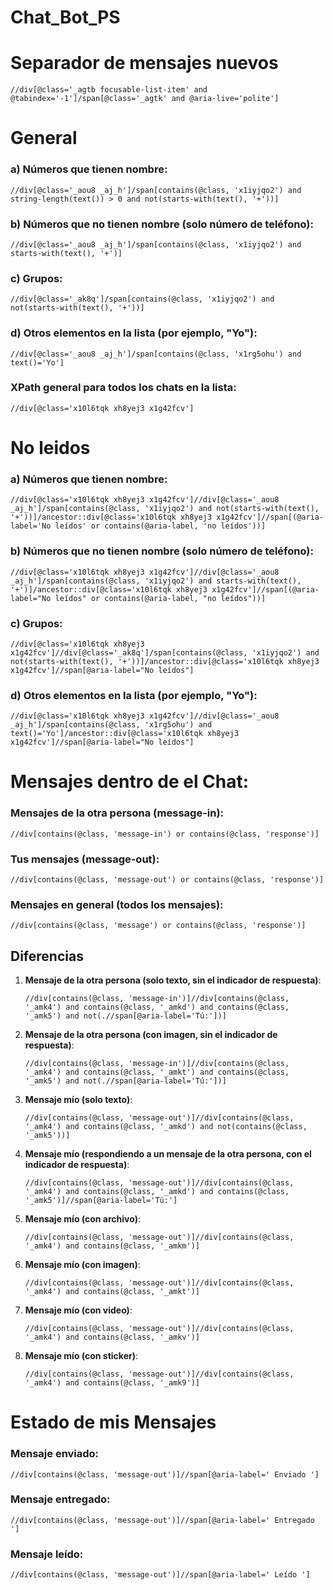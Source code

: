 # Chat_Bot_PS

# Separador de mensajes nuevos
```xpath
//div[@class='_agtb focusable-list-item' and @tabindex='-1']/span[@class='_agtk' and @aria-live='polite']
```

# General
### a) Números que tienen nombre:
```xpath
//div[@class='_aou8 _aj_h']/span[contains(@class, 'x1iyjqo2') and string-length(text()) > 0 and not(starts-with(text(), '+'))]
```
### b) Números que no tienen nombre (solo número de teléfono):
```xpath
//div[@class='_aou8 _aj_h']/span[contains(@class, 'x1iyjqo2') and starts-with(text(), '+')]
```
### c) Grupos:
```xpath
//div[@class='_ak8q']/span[contains(@class, 'x1iyjqo2') and not(starts-with(text(), '+'))]
```
### d) Otros elementos en la lista (por ejemplo, "Yo"):
```xpath
//div[@class='_aou8 _aj_h']/span[contains(@class, 'x1rg5ohu') and text()='Yo']
```
### XPath general para todos los chats en la lista:
```xpath
//div[@class='x10l6tqk xh8yej3 x1g42fcv']
```

# No leidos
### a) Números que tienen nombre:
```xpath
//div[@class='x10l6tqk xh8yej3 x1g42fcv']//div[@class='_aou8 _aj_h']/span[contains(@class, 'x1iyjqo2') and not(starts-with(text(), '+'))]/ancestor::div[@class='x10l6tqk xh8yej3 x1g42fcv']//span[(@aria-label='No leídos' or contains(@aria-label, 'no leídos'))]
```

### b) Números que no tienen nombre (solo número de teléfono):
```xpath
//div[@class='x10l6tqk xh8yej3 x1g42fcv']//div[@class='_aou8 _aj_h']/span[contains(@class, 'x1iyjqo2') and starts-with(text(), '+')]/ancestor::div[@class='x10l6tqk xh8yej3 x1g42fcv']//span[(@aria-label="No leídos" or contains(@aria-label, "no leídos"))]
```

### c) Grupos:
```xpath
//div[@class='x10l6tqk xh8yej3 x1g42fcv']//div[@class='_ak8q']/span[contains(@class, 'x1iyjqo2') and not(starts-with(text(), '+'))]/ancestor::div[@class='x10l6tqk xh8yej3 x1g42fcv']//span[@aria-label="No leídos"]
```

### d) Otros elementos en la lista (por ejemplo, "Yo"):
```xpath
//div[@class='x10l6tqk xh8yej3 x1g42fcv']//div[@class='_aou8 _aj_h']/span[contains(@class, 'x1rg5ohu') and text()='Yo']/ancestor::div[@class='x10l6tqk xh8yej3 x1g42fcv']//span[@aria-label="No leídos"]
```
# Mensajes dentro de el Chat:

### Mensajes de la otra persona (message-in):
```xpath
//div[contains(@class, 'message-in') or contains(@class, 'response')]
```
### Tus mensajes (message-out):
```xpath
//div[contains(@class, 'message-out') or contains(@class, 'response')]
```
### Mensajes en general (todos los mensajes):
```xpath
//div[contains(@class, 'message') or contains(@class, 'response')]
```
## Diferencias
1. **Mensaje de la otra persona (solo texto, sin el indicador de respuesta)**:
   ```xpath
   //div[contains(@class, 'message-in')]//div[contains(@class, '_amk4') and contains(@class, '_amkd') and contains(@class, '_amk5') and not(.//span[@aria-label='Tú:'])]
   ```

2. **Mensaje de la otra persona (con imagen, sin el indicador de respuesta)**:
   ```xpath
   //div[contains(@class, 'message-in')]//div[contains(@class, '_amk4') and contains(@class, '_amkt') and contains(@class, '_amk5') and not(.//span[@aria-label='Tú:'])]
   ```

3. **Mensaje mío (solo texto)**:
   ```xpath
   //div[contains(@class, 'message-out')]//div[contains(@class, '_amk4') and contains(@class, '_amkd') and not(contains(@class, '_amk5'))]
   ```

4. **Mensaje mío (respondiendo a un mensaje de la otra persona, con el indicador de respuesta)**:
   ```xpath
   //div[contains(@class, 'message-out')]//div[contains(@class, '_amk4') and contains(@class, '_amkd') and contains(@class, '_amk5')]//span[@aria-label='Tú:']
   ```

5. **Mensaje mío (con archivo)**:
   ```xpath
   //div[contains(@class, 'message-out')]//div[contains(@class, '_amk4') and contains(@class, '_amkm')]
   ```

6. **Mensaje mío (con imagen)**:
   ```xpath
   //div[contains(@class, 'message-out')]//div[contains(@class, '_amk4') and contains(@class, '_amkt')]
   ```

7. **Mensaje mío (con video)**:
   ```xpath
   //div[contains(@class, 'message-out')]//div[contains(@class, '_amk4') and contains(@class, '_amkv')]
   ```

8. **Mensaje mío (con sticker)**:
   ```xpath
   //div[contains(@class, 'message-out')]//div[contains(@class, '_amk4') and contains(@class, '_amk9')]
   ```

# Estado de mis Mensajes
### Mensaje enviado:
```xpath
//div[contains(@class, 'message-out')]//span[@aria-label=' Enviado ']
```
### Mensaje entregado:
```xpath
//div[contains(@class, 'message-out')]//span[@aria-label=' Entregado ']
```
### Mensaje leído:
```xpath
//div[contains(@class, 'message-out')]//span[@aria-label=' Leído ']
```